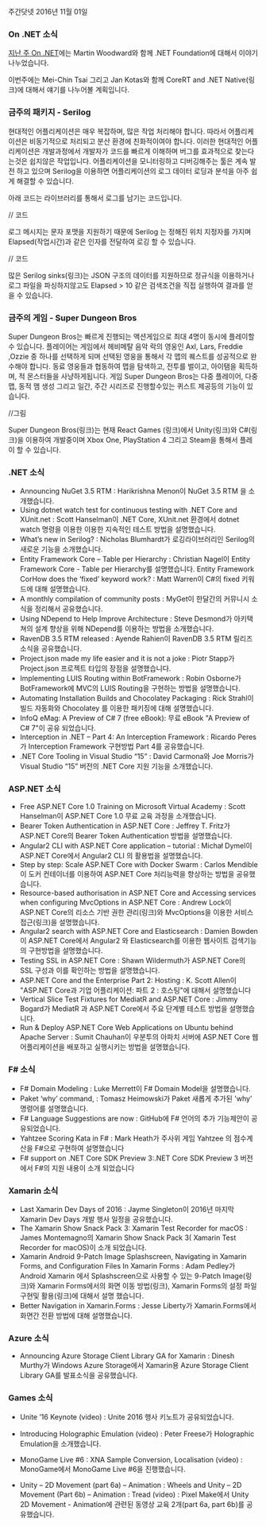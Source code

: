 주간닷넷 2016년 11월 01일

### On .NET 소식
[지난 주 On .NET]()에는 Martin Woodward와 함께 .NET Foundation에 대해서 이야기 나누었습니다. 

이번주에는 Mei-Chin Tsai 그리고 Jan Kotas와 함께 CoreRT and .NET Native(링크)에 대해서 얘기를 나누어볼 계획입니다.

### 금주의 패키지  -  Serilog
현대적인 어플리케이션은 매우 복잡하며, 많은 작업 처리해야 합니다. 따라서 어플리케이션은 비동기적으로 처리되고 분산 환경에 친화적이여야 합니다. 이러한 현대적인 어플리케이션은 개발과정에서 개발자가 코드를 빠르게 이해하며 버그를  효과적으로 찾는다는것은 쉽지않은 작업입니다. 어플리케이션을 모니터링하고 디버깅해주는 툴은 계속 발전 하고 있으며 Serilog을 이용하면 어플리케이션의 로그 데이터 로딩과 분석을 아주 쉽게 해결할 수 있습니다.

아래 코드는 라이브러리를 통해서 로그를 남기는 코드입니다.

// 코드

로그 메시지는 문자 포맷을 지원하기 때문에 Serilog 는 정해진 위치 지정자를 가지며 Elapsed(작업시간)과 같은 인자를 전달하여 로깅 할 수 있습니다.

// 코드

많은 Serilog sinks(링크)는 JSON 구조의 데이터를 지원하므로 정규식을 이용하거나 로그 파일을 파싱하지않고도 Elapsed > 10 같은 검색조건을  직접 실행하여 결과를 얻을 수 있습니다.

### 금주의 게임 - Super Dungeon Bros
Super Dungeon Bros는 빠르게 진행되는 액션게임으로 최대 4명이 동시에 플레이할 수 있습니다. 플레이어는 게임에서 헤비메탈 음악 락의 영웅인 Axl, Lars, Freddie ,Ozzie 중 하나를 선택하게 되며 선택된 영웅을 통해서 각 맵의 퀘스트를 성공적으로 완수해야 합니다. 동료 영웅들과 협동하여 맵을 탐색하고, 전투를 벌이고, 아이탬을 획득하며, 적 몬스터들을 사냥하게됩니다. 게임 Super Dungeon Bros는 다중 플레이어, 다중 맵, 동적 맴 생성 그리고 일간, 주간 시리즈로 진행할수있는 퀴스트 제공등의 기능이 있습니다.

//그림

Super Dungeon Bros(링크)는 현재  React Games (링크)에서 Unity(링크)와 C#(링크)을 이용하여 개발중이며 Xbox One, PlayStation 4 그리고 Steam을 통해서 플레이 할 수 있습니다.

### .NET 소식
* Announcing NuGet 3.5 RTM : Harikrishna Menon이 NuGet 3.5 RTM 을 소개했습니다.
* Using dotnet watch test for continuous testing with .NET Core and XUnit.net : Scott Hanselman이 .NET Core, XUnit.net 환경에서 dotnet watch 명령을 이용한  이용한 지속적인 테스트 방법을 설명했습니다.
* What’s new in Serilog? : Nicholas Blumhardt가 로깅라이브러리인 Serilog의 새로운 기능을 소개했습니다.
* Entity Framework Core – Table per Hierarchy : Christian Nagel이 Entity Framework Core - Table per Hierarchy를 설명했습니다.
Entity Framework CorHow does the ‘fixed’ keyword work? : Matt Warren이 C#의 fixed 키워드에 대해 설명했습니다.
* A monthly compilation of community posts : MyGet이 한달간의 커뮤니시 소식을 정리해서 공유했습니다.
* Using NDepend to Help Improve Architecture : Steve Desmond가 아키택쳐의 설계 향상을 위해 NDepend를 이용하는 방법을 소개했습니다.
* RavenDB 3.5 RTM released : Ayende Rahien이 RavenDB 3.5 RTM 릴리즈 소식을 공유했습니다.
* Project.json made my life easier and it is not a joke : Piotr Stapp가 Project.json 프로젝트 타입의 장점을 설명했습니다. 
* Implementing LUIS Routing within BotFramework : Robin Osborne가 BotFramework에 MVC의 LUIS Routing을 구현하는 방법을 설명했습니다. 
* Automating Installation Builds and Chocolatey Packaging : Rick Strahl이 빌드 자동화와 Chocolatey 를 이용한 패키징에 대해 설명했습니다. 
* InfoQ eMag: A Preview of C# 7 (free eBook): 무료 eBook "A Preview of C# 7"이 공유 되었습니다.
* Interception in .NET – Part 4: An Interception Framework : Ricardo Peres가 Interception Framework 구현방법 Part 4를  공유했습니다.
* .NET Core Tooling in Visual Studio “15” : David Carmona와 Joe Morris가  Visual Studio “15” 버전의 .NET Core 지원 기능을 소개했습니다.

### ASP.NET 소식
* Free ASP.NET Core 1.0 Training on Microsoft Virtual Academy : Scott Hanselman이  ASP.NET Core 1.0 무료 교육 과정을 소개했습니다.
* Bearer Token Authentication in ASP.NET Core : Jeffrey T. Fritz가 ASP.NET Core의 Bearer Token Authentication 방법을 설명했습니다.
* Angular2 CLI with ASP.NET Core application – tutorial : Michał Dymel이 ASP.NET Core에서 Angular2 CLI 의 활용법을 설명했습니다.
* Step by step: Scale ASP.NET Core with Docker Swarm : Carlos Mendible이 도커 컨테이너를 이용하여 ASP.NET Core 처리능력을 향상하는 방법을 공유했습니다.
* Resource-based authorisation in ASP.NET Core and Accessing services when configuring MvcOptions in ASP.NET Core : Andrew Lock이 ASP.NET Core의 리소스 기반 권한 관리(링크)와 MvcOptions을 이용한 서비스 접근(링크)을 설명했습니다.
* Angular2 search with ASP.NET Core and Elasticsearch : Damien Bowden이 ASP.NET Core에서 Angular2 와 Elasticsearch를 이용한 웹사이트 검색기능의 구현방법을 설명했습니다.
* Testing SSL in ASP.NET Core : Shawn Wildermuth가 ASP.NET Core의 SSL 구성과 이를 확인하는 방법을 설명했습니다.
* ASP.NET Core and the Enterprise Part 2: Hosting : K. Scott Allen이 "ASP.NET Core과 기업 어플리케이션: 파트 2 : 호스팅"에 대해서 설명했습니다
* Vertical Slice Test Fixtures for MediatR and ASP.NET Core : Jimmy Bogard가 MediatR 과 ASP.NET Core에서 주요 단계별 테스트 방법을 설명했습니다.
* Run & Deploy ASP.NET Core Web Applications on Ubuntu behind Apache Server : Sumit Chauhan이 우분투의 아파치 서버에 ASP.NET Core 웹 어플리케이션을 배포하고 실행시키는 방법을 설명했습니다.
### F# 소식
* F# Domain Modeling : Luke Merrett이 F# Domain Model을 설명했습니다.
* Paket ‘why’ command, : Tomasz Heimowski가 Paket 새롭게 추가된 'why' 명령어를 설명했습니다.
* F# Language Suggestions are now : GitHub에 F# 언어의 추가 기능제안이 공유되었습니다.
* Yahtzee Scoring Kata in F# : Mark Heath가 주사위 게임 Yahtzee 의 점수계산을  F#으로 구현하여 설명했습니다
* F# support on .NET Core SDK Preview 3:.NET Core SDK Preview 3 버전에서 F#의 지원 내용이 소개 되었습니다

### Xamarin 소식
* Last Xamarin Dev Days of 2016 : Jayme Singleton이 2016년 마지막  Xamarin Dev Days 개발 행사 일정을 공유했습니다.
* The Xamarin Show Snack Pack 3: Xamarin Test Recorder for macOS : James Montemagno의  Xamarin Show Snack Pack 3( Xamarin Test Recorder for macOS)이 소개 되었습니다.
* Xamarin Android 9-Patch Image Splashscreen, Navigating in Xamarin Forms, and Configuration Files In Xamarin Forms : Adam Pedley가 Android  Xamarin 에서 Splashscreen으로 사용할 수 있는 9-Patch Image(링크)와 Xamarin Forms에서의 화면 이동 방법(링크), Xamarin Forms의 설정 파일 구현및 활용(링크)에 대해서 설명 했습니다.
* Better Navigation in Xamarin.Forms : Jesse Liberty가 Xamarin.Forms에서 화면간 전환 방법에 대해 설명했습니다.

### Azure 소식
* Announcing Azure Storage Client Library GA for Xamarin : Dinesh Murthy가 
Windows Azure Storage에서 Xamarin용 Azure Storage Client Library GA를 발표소식을 공유했습니다.

### Games 소식
* Unite ’16 Keynote (video) : Unite 2016 행사 키노트가 공유되었습니다.
* Introducing Holographic Emulation (video) : Peter Freese가 Holographic Emulation을 소개했습니다.
* MonoGame Live #6 : XNA Sample Conversion, Localisation (video) : MonoGame에서 MonoGame Live #6을 진행했습니다.

* Unity – 2D Movement (part 6a) – Animation : Wheels and Unity – 2D Movement (Part 6b) – Animation : Tread (video) : Pixel Make에서 Unity 2D Movement - Animation에 관련된 동영상 교육 2개(part 6a, part 6b)를 공유했습니다.
